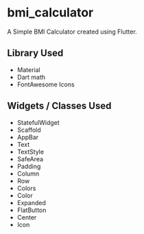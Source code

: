 # bmi_calculator

A Simple BMI Calculator created using Flutter.

## Library Used
* Material
* Dart math
* FontAwesome Icons
 

## Widgets / Classes Used
* StatefulWidget
* Scaffold 
* AppBar
* Text
* TextStyle
* SafeArea
* Padding
* Column
* Row
* Colors
* Color
* Expanded
* FlatButton
* Center
* Icon

